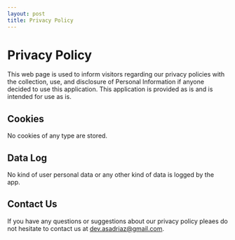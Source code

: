 ```yaml
---
layout: post
title: Privacy Policy
---
```


# Privacy Policy
This web page is used to inform visitors regarding our privacy policies with the collection, use, and disclosure of Personal Information if anyone decided to use this application. This application is provided as is and is intended for use as is.

## Cookies
No cookies of any type are stored.

## Data Log
No kind of user personal data or any other kind of data is logged by the app.

## Contact Us
If you have any questions or suggestions about our privacy policy pleaes do not hesitate to contact us at dev.asadriaz@gmail.com.
